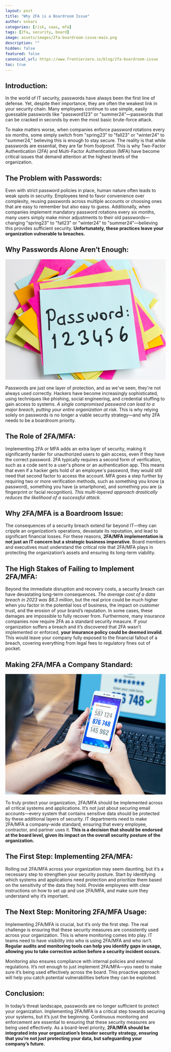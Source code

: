 ```yaml
---
layout: post
title: "Why 2FA is a Boardroom Issue"
author: oskars
categories: [risk, saas, mfa]
tags: [2fa, security, board]
image: assets/images/2fa-boardroom-issue-main.png
description: ""
hidden: false
featured: false
canonical_url: https://www.frontierzero.io/blog/2fa-boardroom-issue
toc: true
---
```


## Introduction:

In the world of IT security, passwords have always been the first line of defense. Yet, despite their importance, they are often the weakest link in your security chain. Many employees continue to use simple, easily guessable passwords like "password123" or "summer24"—passwords that can be cracked in seconds by even the most basic brute-force attack.

To make matters worse, when companies enforce password rotations every six months, some simply switch from "spring23" to "fall23" or "winter24" to "summer24," believing this is enough to stay secure. The reality is that while passwords are essential, they are far from foolproof. This is why Two-Factor Authentication (2FA) and Multi-Factor Authentication (MFA) have become critical issues that demand attention at the highest levels of the organization.

## The Problem with Passwords:

Even with strict password policies in place, human nature often leads to weak spots in security. Employees tend to favor convenience over complexity, reusing passwords across multiple accounts or choosing ones that are easy to remember but also easy to guess. Additionally, when companies implement mandatory password rotations every six months, many users simply make minor adjustments to their old passwords—changing "spring23" to "fall23" or "winter24" to "summer24"—believing this provides sufficient security. <b>Unfortunately, these practices leave your organization vulnerable to breaches.</b>

## Why Passwords Alone Aren’t Enough:

![Weak Passwords pose a huge security risk](/assets/images/weak-password.png)

Passwords are just one layer of protection, and as we've seen, they're not always used correctly. Hackers have become increasingly sophisticated, using techniques like phishing, social engineering, and credential stuffing to gain access to systems. _A single compromised password can lead to a major breach, putting your entire organization at risk._ This is why relying solely on passwords is no longer a viable security strategy—and why 2FA needs to be a boardroom priority.

## The Role of 2FA/MFA:

Implementing 2FA or MFA adds an extra layer of security, making it significantly harder for unauthorized users to gain access, even if they have the correct password. 2FA typically requires a second form of verification, such as a code sent to a user's phone or an authentication app. This means that even if a hacker gets hold of an employee's password, they would still need that second factor to access the account.
MFA goes a step further by requiring two or more verification methods, such as something you know (a password), something you have (a smartphone), and something you are (a fingerprint or facial recognition). _This multi-layered approach drastically reduces the likelihood of a successful attack._


## Why 2FA/MFA is a Boardroom Issue:

The consequences of a security breach extend far beyond IT—they can cripple an organization’s operations, devastate its reputation, and lead to significant financial losses. For these reasons, <b>2FA/MFA implementation is not just an IT concern but a strategic business imperative</b>. Board members and executives must understand the critical role that 2FA/MFA plays in protecting the organization’s assets and ensuring its long-term viability.

## The High Stakes of Failing to Implement 2FA/MFA:

Beyond the immediate disruption and recovery costs, a security breach can have devastating long-term consequences. _The average cost of a data breach in 2023 was $6.3 million_, but the real price could be much higher when you factor in the potential loss of business, the impact on customer trust, and the erosion of your brand’s reputation. In some cases, these damages are impossible to fully recover from.
Furthermore, many insurance companies now require 2FA as a standard security measure. If your organization suffers a breach and it’s discovered that 2FA wasn’t implemented or enforced, <b>your  insurance policy could be deemed invalid</b>. This would leave your company fully exposed to the financial fallout of a breach, covering everything from legal fees to regulatory fines out of pocket.

## Making 2FA/MFA a Company Standard:

![Successful 2FA implementation comes from top down](/assets/images/2fa-company-standard.png)

To truly protect your organization, 2FA/MFA should be implemented across all critical systems and applications. It’s not just about securing email accounts—every system that contains sensitive data should be protected by these additional layers of security. IT departments need to make 2FA/MFA a company-wide standard, ensuring that every employee, contractor, and partner uses it. <b>This is a decision that should be endorsed at the board level, given its impact on the overall security posture of the organization.</b>

## The First Step: Implementing 2FA/MFA:

Rolling out 2FA/MFA across your organization may seem daunting, but it’s a necessary step to strengthen your security posture. Start by identifying which systems and applications need protection and prioritize them based on the sensitivity of the data they hold. Provide employees with clear instructions on how to set up and use 2FA/MFA, and make sure they understand why it’s important.

## The Next Step: Monitoring 2FA/MFA Usage:
Implementing 2FA/MFA is crucial, but it’s only the first step. The real challenge is ensuring that these security measures are consistently used across your organization. This is where monitoring comes into play. IT teams need to have visibility into who is using 2FA/MFA and who isn’t. <b>Regular audits and monitoring tools can help you identify gaps in usage, allowing you to take corrective action before a security incident occurs.</b>

Monitoring also ensures compliance with internal policies and external regulations. It’s not enough to just implement 2FA/MFA—you need to make sure it’s being used effectively across the board. This proactive approach will help you catch potential vulnerabilities before they can be exploited.

## Conclusion:
In today’s threat landscape, passwords are no longer sufficient to protect your organization. Implementing 2FA/MFA is a critical step towards securing your systems, but it’s just the beginning. Continuous monitoring and enforcement are essential to ensuring that these security measures are being used effectively. As a board-level priority, <b>2FA/MFA should be integrated into your organization’s broader security strategy, ensuring that you’re not just protecting your data, but safeguarding your company’s future.</b>


